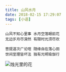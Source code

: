 ```yaml
---
title: 山风水月
date: 2018-02-15 17:29:07
tags: [小语]
---
```



```
山风不知心里事 水月空落眼前花
无边岁月尽潸然 有限时光须尽欢

菩提道次广论喧 随缘自在落心田
世间至理皆坏法 独有光明瑜伽行
```
![烛光里的花](http://wx3.sinaimg.cn/mw690/56e62e01ly1fpro8qbuxoj20qo0zkaet.jpg)
